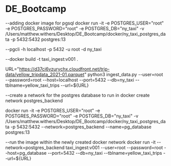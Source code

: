 # DE_Bootcamp

--adding docker image for pgsql
docker run -it -e POSTGRES_USER="root" -e POSTGRES_PASSWORD="root" -e POSTGRES_DB="ny_taxi" -v /Users/matthew.withers/Desktop/DE_Bootcamp/docker/ny_taxi_postgres_data -p 5432:5432 postgres:13

--pgcli -h localhost -p 5432 -u root -d ny_taxi

--docker build -t taxi_ingest:v001 .

URL="https://d37ci6vzurychx.cloudfront.net/trip-data/yellow_tripdata_2021-01.parquet"
python3 ingest_data.py --user=root --password=root --host=localhost --port=5432 --db=ny_taxi --tblname=yellow_taxi_trips --url=${URL}

--create a network for the postgres database to run in
docker create network postgres_backend

docker run -it -e POSTGRES_USER="root" -e POSTGRES_PASSWORD="root" -e POSTGRES_DB="ny_taxi" -v /Users/matthew.withers/Desktop/DE_Bootcamp/docker/ny_taxi_postgres_data -p 5432:5432 --network=postgres_backend --name=pg_database postgres:13

--run the image within the newly created docker network
docker run -it --network=postgres_backend taxi_ingest:v001 --user=root --password=root --host=pg_database --port=5432 --db=ny_taxi --tblname=yellow_taxi_trips --url=${URL}
